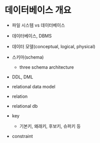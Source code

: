 # 데이터베이스 개요

- 파일 시스템 vs 데이터베이스

- 데이터베이스, DBMS

- 데이터 모델(conceptual, logical, physical)

- 스키마(schema)
  - three schema architecture

- DDL, DML

- relational data model
- relation
- relational db

- key
  - 기본키, 왜래키, 후보키, 슈퍼키 등
- constraint